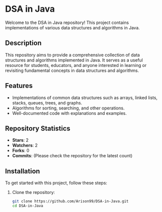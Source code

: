 # DSA in Java

Welcome to the DSA in Java repository! This project contains implementations of various data structures and algorithms in Java.

## Description

This repository aims to provide a comprehensive collection of data structures and algorithms implemented in Java. It serves as a useful resource for students, educators, and anyone interested in learning or revisiting fundamental concepts in data structures and algorithms.

## Features

- Implementations of common data structures such as arrays, linked lists, stacks, queues, trees, and graphs.
- Algorithms for sorting, searching, and other operations.
- Well-documented code with explanations and examples.

## Repository Statistics

- **Stars**: 2
- **Watchers**: 2
- **Forks**: 0
- **Commits**: (Please check the repository for the latest count)

## Installation

To get started with this project, follow these steps:

1. Clone the repository:
   ```bash
   git clone https://github.com/Arison99/DSA-in-Java.git
   cd DSA-in-Java


 
